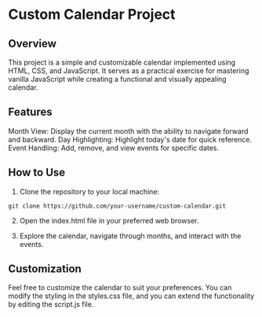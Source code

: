 # Custom Calendar Project

## Overview

This project is a simple and customizable calendar implemented using HTML, CSS, and JavaScript. It serves as a practical exercise for mastering vanilla JavaScript while creating a functional and visually appealing calendar.

## Features

Month View: Display the current month with the ability to navigate forward and backward.
Day Highlighting: Highlight today's date for quick reference.
Event Handling: Add, remove, and view events for specific dates.

## How to Use
1. Clone the repository to your local machine:

```
git clone https://github.com/your-username/custom-calendar.git
```
2. Open the index.html file in your preferred web browser.

3. Explore the calendar, navigate through months, and interact with the events.

## Customization
Feel free to customize the calendar to suit your preferences. You can modify the styling in the styles.css file, and you can extend the functionality by editing the script.js file.